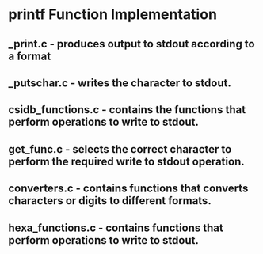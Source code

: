 # printf Function Implementation

## \_print.c - produces output to stdout according to a format

## \_putschar.c - writes the character to stdout.

## csidb_functions.c - contains the functions that perform operations to write to stdout.

## get_func.c - selects the correct character to perform the required write to stdout operation.

## converters.c - contains functions that converts characters or digits to different formats.

## hexa_functions.c - contains functions that perform operations to write to stdout.

